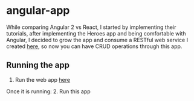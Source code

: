 # angular-app

While comparing Angular 2 vs React, I started by implementing their tutorials, after implementing the Heroes app and being comfortable with Angular, I decided to grow the app and consume a RESTful web service I created [here](https://github.com/topiltzin-butron/thebride), so now you can have CRUD operations through this app.

## Running the app
1. Run the web app [here](https://github.com/topiltzin-butron/thebride)

Once it is running:
2. Run this app
